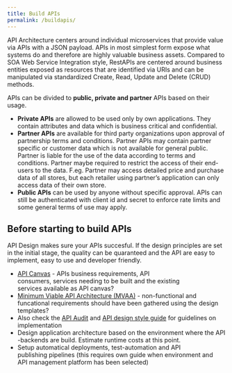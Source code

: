 ```yaml
---
title: Build APIs
permalink: /buildapis/
---
```


API Architecture centers around individual microservices that provide value via APIs with a JSON payload. APIs in most simplest form expose what systems do and therefore are highly valuable business assets. Compared to SOA Web Service Integration style, RestAPIs are centered around business entities exposed as resources that are identified via URIs and can be manipulated via standardized Create, Read, Update and Delete (CRUD) methods.

APIs can be divided to **public, private and partner** APIs based on their usage.

* **Private APIs** are allowed to be used only by own applications. They contain attributes and data which is business critical and confidential.
* **Partner APIs** are available for third party organizations upon approval of partnership terms and conditions. Partner APIs may contain partner specific or customer data which is not available for general public. Partner is liable for the use of the data according to terms and conditions. Partner maybe required to restrict the access of their end-users to the data. F.eg. Partner may access detailed price and purchase data of all stores, but each retailer using partner’s application can only access data of their own store.
* **Public APIs** can be used by anyone without specific approval. APIs can still be authenticated with client id and secret to enforce rate limits and some general terms of use may apply.

## Before starting to build APIs

API Design makes sure your APIs succesful. If the design principles are set in the initial stage, the quality can be quaranteed and the API are easy to implement, easy to use and developer friendly.

*   [API Canvas](../apicanvas) - APIs business requirements, API consumers, services needing to be built and the existing services available as API canvas?
*   [Minimum Viable API Architecture (MVAA)](../MinimumViableAPIArchitecture-MVAA) - non-functional and funcational requirements should have been gathered using the design templates?
*   Also check the [API Audit](../apiaudit) and [API design style guide](../APIDesignStyleGuide) for guidelines on implementation
*   Design application architecture based on the environment where the API -backends are build. Estimate runtime costs at this point.
*   Setup automatical deployments, test-automation and API publishing pipelines (this requires own guide when environment and API management platform has been selected)
